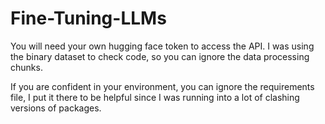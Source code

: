 # Fine-Tuning-LLMs

You will need your own hugging face token to access the API. 
I was using the binary dataset to check code, so you can ignore the data processing chunks.

If you are confident in your environment, you can ignore the requirements file, I put it there to be helpful since I was running into a lot of clashing versions of packages.
